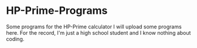 # HP-Prime-Programs
Some programs for the HP-Prime calculator
I will upload some programs here. For the record, I'm just a high school student and I know nothing about coding. 
